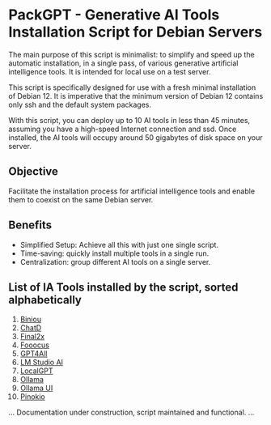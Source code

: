 # PackGPT - Generative AI Tools Installation Script for Debian Servers

The main purpose of this script is minimalist: to simplify and speed up the automatic installation, in a single pass, of various generative artificial intelligence tools. It is intended for local use on a test server.

This script is specifically designed for use with a fresh minimal installation of Debian 12. It is imperative that the minimum version of Debian 12 contains only ssh and the default system packages.

With this script, you can deploy up to 10 AI tools in less than 45 minutes, assuming you have a high-speed Internet connection and ssd. Once installed, the AI tools will occupy around 50 gigabytes of disk space on your server.

## Objective

Facilitate the installation process for artificial intelligence tools and enable them to coexist on the same Debian server.

## Benefits

- Simplified Setup: Achieve all this with just one single script.
- Time-saving: quickly install multiple tools in a single run.
- Centralization: group different AI tools on a single server.

## List of IA Tools installed by the script, sorted alphabetically

1. [Biniou](https://github.com/Woolverine94/biniou)
2. [ChatD](https://github.com/BruceMacD/chatd)
3. [Final2x](https://github.com/Tohrusky/Final2x)
4. [Fooocus](https://github.com/lllyasviel/Fooocus)
5. [GPT4All](https://github.com/nomic-ai/gpt4all)
6. [LM Studio AI](https://github.com/lmstudio-ai/.github)
7. [LocalGPT](https://github.com/PromtEngineer/localGPT)
8. [Ollama](https://github.com/jmorganca/ollama)
9. [Ollama UI](https://github.com/ollama-ui/ollama-ui)
10. <a href="https://github.com/pinokiocomputer/pinokio" target="_blank">Pinokio</a>

... Documentation under construction, script maintained and functional. ...
